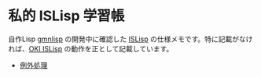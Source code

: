 私的 ISLisp 学習帳
==================

自作Lisp [gmnlisp](https://github.com/hymkor/gmnlisp) の開発中に確認した [ISLisp](http://islisp.org/index.html) の仕様メモです。特に記載がなければ、[OKI ISLisp](http://islisp.org/OKIISLisp.html) の動作を正として記載しています。

- [例外処理](./condition.md)
